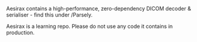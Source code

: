 Aesirax contains a high-performance, zero-dependency DICOM decoder & serialiser - find this under /Parsely.

Aesirax is a learning repo. Please do not use any code it contains in production. 


